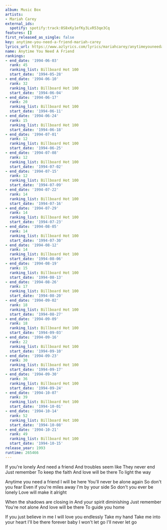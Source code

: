 ```yaml
---
album: Music Box
artists:
- Mariah Carey
external_ids:
  spotify: spotify:track:0S8xKy1efKy3LvR53qe3Cq
features: []
first_released_as_single: false
key: anytime-you-need-a-friend-mariah-carey
lyrics_url: https://www.azlyrics.com/lyrics/mariahcarey/anytimeyouneedafriend.html
name: Anytime You Need A Friend
rankings:
- end_date: '1994-06-03'
  rank: 45
  ranking_list: Billboard Hot 100
  start_date: '1994-05-28'
- end_date: '1994-06-10'
  rank: 32
  ranking_list: Billboard Hot 100
  start_date: '1994-06-04'
- end_date: '1994-06-17'
  rank: 20
  ranking_list: Billboard Hot 100
  start_date: '1994-06-11'
- end_date: '1994-06-24'
  rank: 15
  ranking_list: Billboard Hot 100
  start_date: '1994-06-18'
- end_date: '1994-07-01'
  rank: 12
  ranking_list: Billboard Hot 100
  start_date: '1994-06-25'
- end_date: '1994-07-08'
  rank: 12
  ranking_list: Billboard Hot 100
  start_date: '1994-07-02'
- end_date: '1994-07-15'
  rank: 12
  ranking_list: Billboard Hot 100
  start_date: '1994-07-09'
- end_date: '1994-07-22'
  rank: 14
  ranking_list: Billboard Hot 100
  start_date: '1994-07-16'
- end_date: '1994-07-29'
  rank: 14
  ranking_list: Billboard Hot 100
  start_date: '1994-07-23'
- end_date: '1994-08-05'
  rank: 14
  ranking_list: Billboard Hot 100
  start_date: '1994-07-30'
- end_date: '1994-08-12'
  rank: 14
  ranking_list: Billboard Hot 100
  start_date: '1994-08-06'
- end_date: '1994-08-19'
  rank: 15
  ranking_list: Billboard Hot 100
  start_date: '1994-08-13'
- end_date: '1994-08-26'
  rank: 17
  ranking_list: Billboard Hot 100
  start_date: '1994-08-20'
- end_date: '1994-09-02'
  rank: 18
  ranking_list: Billboard Hot 100
  start_date: '1994-08-27'
- end_date: '1994-09-09'
  rank: 18
  ranking_list: Billboard Hot 100
  start_date: '1994-09-03'
- end_date: '1994-09-16'
  rank: 22
  ranking_list: Billboard Hot 100
  start_date: '1994-09-10'
- end_date: '1994-09-23'
  rank: 30
  ranking_list: Billboard Hot 100
  start_date: '1994-09-17'
- end_date: '1994-09-30'
  rank: 36
  ranking_list: Billboard Hot 100
  start_date: '1994-09-24'
- end_date: '1994-10-07'
  rank: 39
  ranking_list: Billboard Hot 100
  start_date: '1994-10-01'
- end_date: '1994-10-14'
  rank: 52
  ranking_list: Billboard Hot 100
  start_date: '1994-10-08'
- end_date: '1994-10-21'
  rank: 49
  ranking_list: Billboard Hot 100
  start_date: '1994-10-15'
release_year: 1993
runtime: 265466
---
```

If you're lonely
And need a friend
And troubles seem like
They never end
Just remember
To keep the faith
And love will be there
To light the way


Anytime you need a friend
I will be here
You'll never be alone again
So don't you fear
Even if you're miles away
I'm by your side
So don't you ever be lonely
Love will make it alright

When the shadows are closing in
And your spirit diminishing
Just remember
You're not alone
And love will be there
To guide you home



If you just believe in me
I will love you endlessly
Take my hand
Take me into your heart
I'll be there forever baby
I won't let go
I'll never let go
